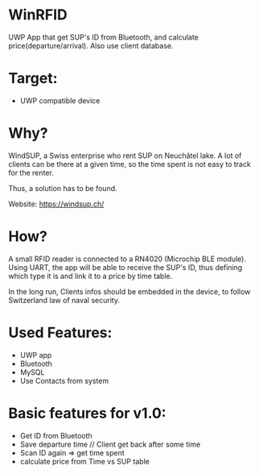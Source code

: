 # WinRFID
UWP App that get SUP's ID from Bluetooth, and calculate price(departure/arrival). Also use client database.

# Target:
  * UWP compatible device

# Why?
WindSUP, a Swiss enterprise who rent SUP on Neuchâtel lake. A lot of clients can be there at a given time,
so the time spent is not easy to track for the renter.

Thus, a solution has to be found.

Website: https://windsup.ch/

# How?
A small RFID reader is connected to a RN4020 (Microchip BLE module). Using UART, the app will be able to receive the SUP's ID,
thus defining which type it is and link it to a price by time table.

In the long run, Clients infos should be embedded in the device, to follow Switzerland law of naval security.


# Used Features:
  * UWP app
  * Bluetooth
  * MySQL
  * Use Contacts from system
  
  
  
  
# Basic features for v1.0:
  * Get ID from Bluetooth
  * Save departure time
  // Client get back after some time
  * Scan ID again => get time spent
  * calculate price from Time vs SUP table

